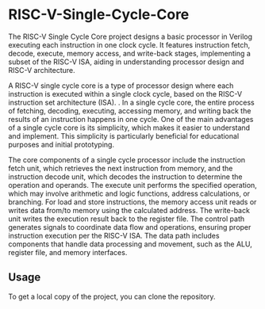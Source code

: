 # RISC-V-Single-Cycle-Core
The RISC-V Single Cycle Core project designs a basic processor in Verilog executing each instruction in one clock cycle. It features instruction fetch, decode, execute, memory access, and write-back stages, implementing a subset of the RISC-V ISA, aiding in understanding processor design and RISC-V architecture.

A RISC-V single cycle core is a type of processor design where each instruction is executed within a single clock cycle, based on the RISC-V instruction set architecture (ISA). . In a single cycle core, the entire process of fetching, decoding, executing, accessing memory, and writing back the results of an instruction happens in one cycle. One of the main advantages of a single cycle core is its simplicity, which makes it easier to understand and implement. This simplicity is particularly beneficial for educational purposes and initial prototyping.

The core components of a single cycle processor include the instruction fetch unit, which retrieves the next instruction from memory, and the instruction decode unit, which decodes the instruction to determine the operation and operands. The execute unit performs the specified operation, which may involve arithmetic and logic functions, address calculations, or branching. For load and store instructions, the memory access unit reads or writes data from/to memory using the calculated address. The write-back unit writes the execution result back to the register file. The control path generates signals to coordinate data flow and operations, ensuring proper instruction execution per the RISC-V ISA. The data path includes components that handle data processing and movement, such as the ALU, register file, and memory interfaces.

## Usage

To get a local copy of the project, you can clone the repository.
